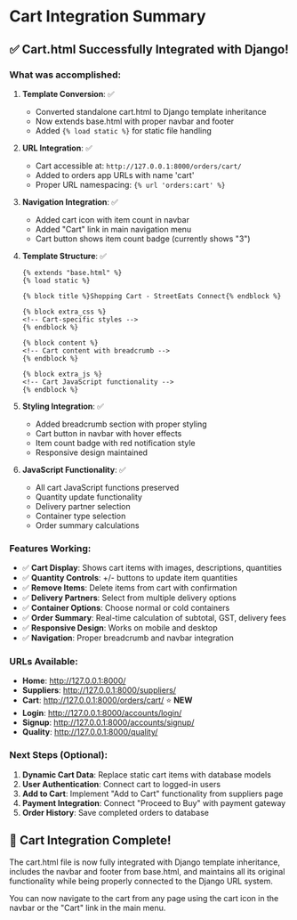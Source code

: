 # Cart Integration Summary

## ✅ Cart.html Successfully Integrated with Django!

### What was accomplished:

1. **Template Conversion**: ✅
   - Converted standalone cart.html to Django template inheritance
   - Now extends base.html with proper navbar and footer
   - Added `{% load static %}` for static file handling

2. **URL Integration**: ✅
   - Cart accessible at: `http://127.0.0.1:8000/orders/cart/`
   - Added to orders app URLs with name 'cart'
   - Proper URL namespacing: `{% url 'orders:cart' %}`

3. **Navigation Integration**: ✅
   - Added cart icon with item count in navbar
   - Added "Cart" link in main navigation menu
   - Cart button shows item count badge (currently shows "3")

4. **Template Structure**: ✅
   ```
   {% extends "base.html" %}
   {% load static %}
   
   {% block title %}Shopping Cart - StreetEats Connect{% endblock %}
   
   {% block extra_css %}
   <!-- Cart-specific styles -->
   {% endblock %}
   
   {% block content %}
   <!-- Cart content with breadcrumb -->
   {% endblock %}
   
   {% block extra_js %}
   <!-- Cart JavaScript functionality -->
   {% endblock %}
   ```

5. **Styling Integration**: ✅
   - Added breadcrumb section with proper styling
   - Cart button in navbar with hover effects
   - Item count badge with red notification style
   - Responsive design maintained

6. **JavaScript Functionality**: ✅
   - All cart JavaScript functions preserved
   - Quantity update functionality
   - Delivery partner selection
   - Container type selection
   - Order summary calculations

### Features Working:

- ✅ **Cart Display**: Shows cart items with images, descriptions, quantities
- ✅ **Quantity Controls**: +/- buttons to update item quantities
- ✅ **Remove Items**: Delete items from cart with confirmation
- ✅ **Delivery Partners**: Select from multiple delivery options
- ✅ **Container Options**: Choose normal or cold containers
- ✅ **Order Summary**: Real-time calculation of subtotal, GST, delivery fees
- ✅ **Responsive Design**: Works on mobile and desktop
- ✅ **Navigation**: Proper breadcrumb and navbar integration

### URLs Available:

- **Home**: http://127.0.0.1:8000/
- **Suppliers**: http://127.0.0.1:8000/suppliers/
- **Cart**: http://127.0.0.1:8000/orders/cart/ ⭐ **NEW**
- **Login**: http://127.0.0.1:8000/accounts/login/
- **Signup**: http://127.0.0.1:8000/accounts/signup/
- **Quality**: http://127.0.0.1:8000/quality/

### Next Steps (Optional):

1. **Dynamic Cart Data**: Replace static cart items with database models
2. **User Authentication**: Connect cart to logged-in users
3. **Add to Cart**: Implement "Add to Cart" functionality from suppliers page
4. **Payment Integration**: Connect "Proceed to Buy" with payment gateway
5. **Order History**: Save completed orders to database

## 🎉 Cart Integration Complete!

The cart.html file is now fully integrated with Django template inheritance, includes the navbar and footer from base.html, and maintains all its original functionality while being properly connected to the Django URL system.

You can now navigate to the cart from any page using the cart icon in the navbar or the "Cart" link in the main menu.